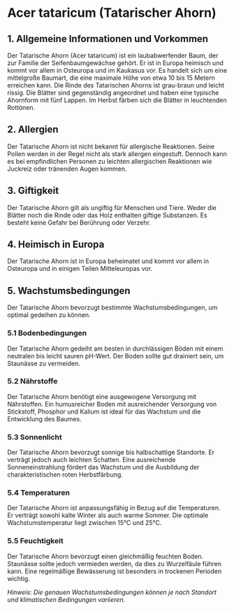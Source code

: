 # Acer tataricum (Tatarischer Ahorn)

## 1. Allgemeine Informationen und Vorkommen
Der Tatarische Ahorn (Acer tataricum) ist ein laubabwerfender Baum, der zur Familie der Seifenbaumgewächse gehört. Er ist in Europa heimisch und kommt vor allem in Osteuropa und im Kaukasus vor. Es handelt sich um eine mittelgroße Baumart, die eine maximale Höhe von etwa 10 bis 15 Metern erreichen kann. Die Rinde des Tatarischen Ahorns ist grau-braun und leicht rissig. Die Blätter sind gegenständig angeordnet und haben eine typische Ahornform mit fünf Lappen. Im Herbst färben sich die Blätter in leuchtenden Rottönen.

## 2. Allergien
Der Tatarische Ahorn ist nicht bekannt für allergische Reaktionen. Seine Pollen werden in der Regel nicht als stark allergen eingestuft. Dennoch kann es bei empfindlichen Personen zu leichten allergischen Reaktionen wie Juckreiz oder tränenden Augen kommen.

## 3. Giftigkeit
Der Tatarische Ahorn gilt als ungiftig für Menschen und Tiere. Weder die Blätter noch die Rinde oder das Holz enthalten giftige Substanzen. Es besteht keine Gefahr bei Berührung oder Verzehr.

## 4. Heimisch in Europa
Der Tatarische Ahorn ist in Europa beheimatet und kommt vor allem in Osteuropa und in einigen Teilen Mitteleuropas vor.

## 5. Wachstumsbedingungen
Der Tatarische Ahorn bevorzugt bestimmte Wachstumsbedingungen, um optimal gedeihen zu können.

### 5.1 Bodenbedingungen
Der Tatarische Ahorn gedeiht am besten in durchlässigen Böden mit einem neutralen bis leicht sauren pH-Wert. Der Boden sollte gut drainiert sein, um Staunässe zu vermeiden.

### 5.2 Nährstoffe
Der Tatarische Ahorn benötigt eine ausgewogene Versorgung mit Nährstoffen. Ein humusreicher Boden mit ausreichender Versorgung von Stickstoff, Phosphor und Kalium ist ideal für das Wachstum und die Entwicklung des Baumes.

### 5.3 Sonnenlicht
Der Tatarische Ahorn bevorzugt sonnige bis halbschattige Standorte. Er verträgt jedoch auch leichten Schatten. Eine ausreichende Sonneneinstrahlung fördert das Wachstum und die Ausbildung der charakteristischen roten Herbstfärbung.

### 5.4 Temperaturen
Der Tatarische Ahorn ist anpassungsfähig in Bezug auf die Temperaturen. Er verträgt sowohl kalte Winter als auch warme Sommer. Die optimale Wachstumstemperatur liegt zwischen 15°C und 25°C.

### 5.5 Feuchtigkeit
Der Tatarische Ahorn bevorzugt einen gleichmäßig feuchten Boden. Staunässe sollte jedoch vermieden werden, da dies zu Wurzelfäule führen kann. Eine regelmäßige Bewässerung ist besonders in trockenen Perioden wichtig.

*Hinweis: Die genauen Wachstumsbedingungen können je nach Standort und klimatischen Bedingungen variieren.*
